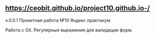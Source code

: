 ## https://ceobit.github.io/project10.github.io-/

v.0.0.1
Проектная работа №10 Яндекс практикум

Работа с Git. Регулярные выражения для валидации форм.
